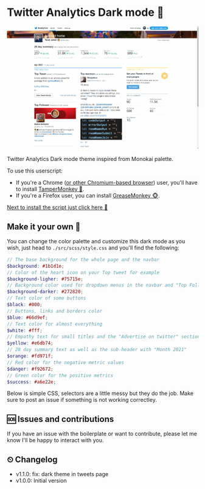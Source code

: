 # Twitter Analytics Dark mode 🐣

![](./img/twitter-analytics-dark-mode.gif)

Twitter Analytics Dark mode theme inspired from Monokai palette.

To use this userscript:

* If you're a Chrome ([or other Chromium-based browser](https://alternativeto.net/category/browsers/chromium-based/)) user, you'll have to install [TamperMonkey 🔳](https://chrome.google.com/webstore/detail/tampermonkey/dhdgffkkebhmkfjojejmpbldmpobfkfo).
* If you're a Firefox user, you can install [GreaseMonkey 🐵](https://addons.mozilla.org/en-US/firefox/addon/greasemonkey/).

[Next to install the script just click here 💾](https://github.com/tarkant/twitter-analytics-dark-theme/raw/master/dist/twitter-analytics-dark-theme.user.js)

## Make it your own 🌈

You can change the color palette and customize this dark mode as you wish, just head to `./src/scss/style.css` and you'll find the following:

```scss
// The base background for the whole page and the navbar
$background: #1b1d1e;
// Color of the heart icon on your Top tweet for example
$background-ligher: #75715e;
// Background color used for dropdown menus in the navbar and "Top Follower" card
$background-darker: #272820;
// Text color of some buttons
$black: #000;
// Buttons, links and borders color
$blue: #66d9ef;
// Text color for almost everything
$white: #fff;
// Empathy text for small titles and the "Advertise on twitter" section
$yellow: #e6db74;
// 28 day summary text as well as the sub-header with "Month 2021"
$orange: #fd971f;
// Red color for the negative metric values
$danger: #f92672;
// Green color for the positive metrics
$success: #a6e22e;
```

Below is simple CSS, selectors are a little messy but they do the job. Make sure to post an issue if something is not working correctley.

## 🆘 Issues and contributions

If you have an issue with the boilerplate or want to contribute, please let me know I'll be happy to interact with you.

## ⏲ Changelog

- v1.1.0: fix: dark theme in tweets page
- v1.0.0: Initial version
